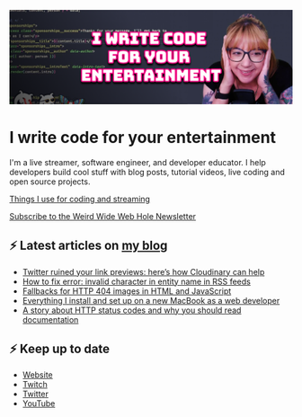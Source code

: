 [![Watch my Twitch channel trailer](banner.png)](https://www.twitch.tv/videos/1712035150)

# I write code for your entertainment

I'm a live streamer, software engineer, and developer educator. I help developers build cool stuff with blog posts, tutorial videos, live coding and open source projects.

[Things I use for coding and streaming](https://whitep4nth3r.com/uses/)

[Subscribe to the Weird Wide Web Hole Newsletter](https://buttondown.email/weirdwidewebhole)

## ⚡️ Latest articles on [my blog](https://whitep4nth3r.com)

<!-- BLOG-POST-LIST:START -->
- [Twitter ruined your link previews: here’s how Cloudinary can help](https://cloudinary.com/blog/twitter-ruined-your-link-previews)
- [How to fix error: invalid character in entity name in RSS feeds](https://whitep4nth3r.com/blog/how-to-fix-error-invalid-character-in-entity-name-rss-feeds/)
- [Fallbacks for HTTP 404 images in HTML and JavaScript](https://blog.sentry.io/fallbacks-for-http-404-images-in-html-and-javascript/)
- [Everything I install and set up on a new MacBook as a web developer](https://whitep4nth3r.com/blog/everything-i-install-and-set-up-on-a-new-macbook-as-a-web-developer/)
- [A story about HTTP status codes and why you should read documentation](https://blog.sentry.io/http-status-codes-and-reading-docs/)
<!-- BLOG-POST-LIST:END -->

## ⚡️ Keep up to date

- [Website](https://whitep4nth3r.com/)
- [Twitch](https://twitch.tv/whitep4nth3r)
- [Twitter](https://twitter.com/whitep4nth3r)
- [YouTube](https://www.youtube.com/c/whitep4nth3r/videos)
